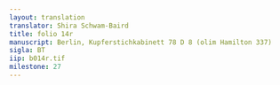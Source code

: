 ```yaml
---
layout: translation
translator: Shira Schwam-Baird
title: folio 14r
manuscript: Berlin, Kupferstichkabinett 78 D 8 (olim Hamilton 337)
sigla: BT
iip: b014r.tif
milestone: 27
---
```



